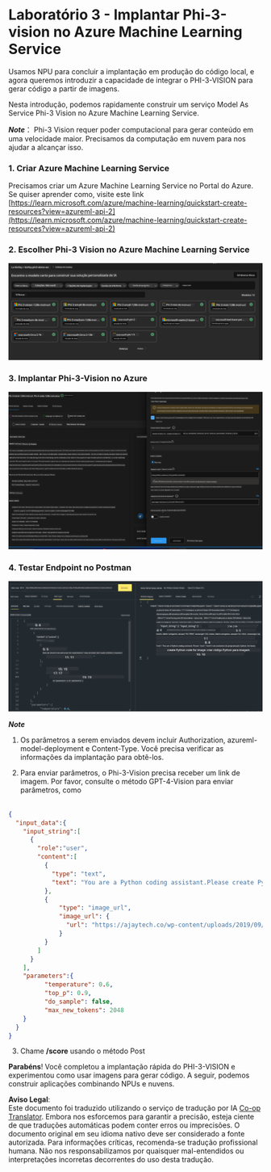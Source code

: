 <!--
CO_OP_TRANSLATOR_METADATA:
{
  "original_hash": "20cb4e6ac1686248e8be913ccf6c2bc2",
  "translation_date": "2025-07-17T04:06:01+00:00",
  "source_file": "md/02.Application/02.Code/Phi3/VSCodeExt/HOL/AIPC/03.DeployPhi3VisionOnAzure.md",
  "language_code": "br"
}
-->
# **Laboratório 3 - Implantar Phi-3-vision no Azure Machine Learning Service**

Usamos NPU para concluir a implantação em produção do código local, e agora queremos introduzir a capacidade de integrar o PHI-3-VISION para gerar código a partir de imagens.

Nesta introdução, podemos rapidamente construir um serviço Model As Service Phi-3 Vision no Azure Machine Learning Service.

***Note***： Phi-3 Vision requer poder computacional para gerar conteúdo em uma velocidade maior. Precisamos da computação em nuvem para nos ajudar a alcançar isso.


### **1. Criar Azure Machine Learning Service**

Precisamos criar um Azure Machine Learning Service no Portal do Azure. Se quiser aprender como, visite este link [https://learn.microsoft.com/azure/machine-learning/quickstart-create-resources?view=azureml-api-2](https://learn.microsoft.com/azure/machine-learning/quickstart-create-resources?view=azureml-api-2)


### **2. Escolher Phi-3 Vision no Azure Machine Learning Service**

![Catalog](../../../../../../../../../translated_images/vison_catalog.f979823d5bde8aef2c37a3a9686f6c5d0c521f93730447798ea6fb580091443f.br.png)


### **3. Implantar Phi-3-Vision no Azure**


![Deploy](../../../../../../../../../translated_images/vision_deploy.a8114ccd849a957272bf30959bdef166b21a0fac4c4f0129dab0106b97104772.br.png)


### **4. Testar Endpoint no Postman**


![Test](../../../../../../../../../translated_images/vision_test.0b9c1b1d414131d03398c88fc1b79d839e7946c2ae5c9fd170a2894c271e2993.br.png)


***Note***

1. Os parâmetros a serem enviados devem incluir Authorization, azureml-model-deployment e Content-Type. Você precisa verificar as informações da implantação para obtê-los.

2. Para enviar parâmetros, o Phi-3-Vision precisa receber um link de imagem. Por favor, consulte o método GPT-4-Vision para enviar parâmetros, como

```json

{
  "input_data":{
    "input_string":[
      {
        "role":"user",
        "content":[ 
          {
            "type": "text",
            "text": "You are a Python coding assistant.Please create Python code for image "
          },
          {
              "type": "image_url",
              "image_url": {
                "url": "https://ajaytech.co/wp-content/uploads/2019/09/index.png"
              }
          }
        ]
      }
    ],
    "parameters":{
          "temperature": 0.6,
          "top_p": 0.9,
          "do_sample": false,
          "max_new_tokens": 2048
    }
  }
}

```

3. Chame **/score** usando o método Post

**Parabéns**! Você completou a implantação rápida do PHI-3-VISION e experimentou como usar imagens para gerar código. A seguir, podemos construir aplicações combinando NPUs e nuvens.

**Aviso Legal**:  
Este documento foi traduzido utilizando o serviço de tradução por IA [Co-op Translator](https://github.com/Azure/co-op-translator). Embora nos esforcemos para garantir a precisão, esteja ciente de que traduções automáticas podem conter erros ou imprecisões. O documento original em seu idioma nativo deve ser considerado a fonte autorizada. Para informações críticas, recomenda-se tradução profissional humana. Não nos responsabilizamos por quaisquer mal-entendidos ou interpretações incorretas decorrentes do uso desta tradução.